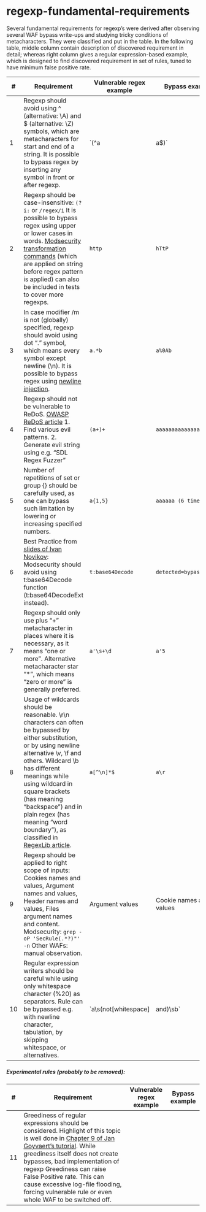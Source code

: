 # regexp-fundamental-requirements

Several fundamental requirements for regexp’s were derived after observing several WAF bypass write-ups and studying tricky conditions of metacharacters. They were classified and put in the table. In the following table, middle column contain description of discovered requirement in detail; whereas right column gives a regular expression-based example, which is designed to find discovered requirement in set of rules, tuned to have minimum false positive rate.


|#| Requirement  | Vulnerable regex example  | Bypass example |
|---|---|---|---|
|1|  Regexp should avoid using ^ (alternative: \A) and $ (alternative: \Z) symbols, which are metacharacters for start and end of a string. It is possible to bypass regex by inserting any symbol in front or after regexp. | `(^a|a$)`  |   `%20a%20`
|2| Regexp should be case-insensitive: `(?i:` or `/regex/i` It is possible to bypass regex using upper or lower cases in words. [Modsecurity transformation commands](https://github.com/SpiderLabs/ModSecurity/wiki/Reference-Manual#cmdLine) (which are applied on string before regex pattern is applied) can also be included in tests to cover more regexps.  |  `http` | `hTtP`
|3| In case modifier /m is not (globally) specified, regexp should avoid using dot “.” symbol, which means every symbol except newline (\n). It is possible to bypass regex using [newline injection](https://www.htbridge.com/blog/bypassing-bitrix-web-application-firewall-via-tiny-regexp-error.html).  |  `a.*b` | `a%0Ab`
|4|  Regexp should not be vulnerable to ReDoS. [OWASP ReDoS article](https://www.owasp.org/index.php/Regular_expression_Denial_of_Service_-_ReDoS) 1. Find various evil patterns.  2. Generate evil string using e.g. “SDL Regex Fuzzer”  |  `(a+)+`  |  `aaaaaaaaaaaaaaaaaaaa!`
|5| Number of repetitions of set or group {} should be carefully used, as one can bypass such limitation by lowering or increasing specified numbers.  |  `a{1,5}` | `aaaaaa (6 times)`
|6| Best Practice from [slides of Ivan Novikov](http://www.slideshare.net/d0znpp/lie-tomephd2013): Modsecurity should avoid using t:base64Decode function (t:base64DecodeExt instead).  |  `t:base64Decode` | `detected=bypassed` 
|7|  Regexp should only use plus “+” metacharacter in places where it is necessary, as it means “one or more”. Alternative metacharacter star “*”, which means “zero or more” is generally preferred. |  `a'\s+\d` | `a'5`
|8| Usage of wildcards should be reasonable. \r\n characters can often be bypassed by either substitution, or by using newline alternative \v, \f and others. Wildcard \b has different meanings while using wildcard in square brackets (has meaning “backspace”) and in plain regex (has meaning “word boundary”), as classified in [RegexLib article](http://regexlib.com/CheatSheet.aspx).  | `a[^\n]*$`  | `a\r`
|9| Regexp should be applied to right scope of inputs: Cookies names and values, Argument names and values, Header names and values, Files argument names and content. Modsecurity: `grep -oP 'SecRule(.*?)"' -n` Other WAFs: manual observation. |  Argument values  | Cookie names and values
|10| Regular expression writers should be careful while using only whitespace character (%20) as separators. Rule can be bypassed e.g. with newline character, tabulation, by skipping whitespace, or alternatives.  |  `a\s(not[whitespace]|and)\sb` | `a not b`

##### Experimental rules (probably to be removed):
|#| Requirement  | Vulnerable regex example  | Bypass example |
|---|---|---|---|
|11| Greediness of regular expressions should be considered. Highlight of this topic is well done in [Chapter 9 of Jan Goyvaert’s tutorial](https://www.princeton.edu/~mlovett/reference/Regular-Expressions.pdf). While greediness itself does not create bypasses, bad implementation of regexp Greediness can raise False Positive rate. This can cause excessive log-file flooding, forcing vulnerable rule or even whole WAF to be switched off.  |   |
